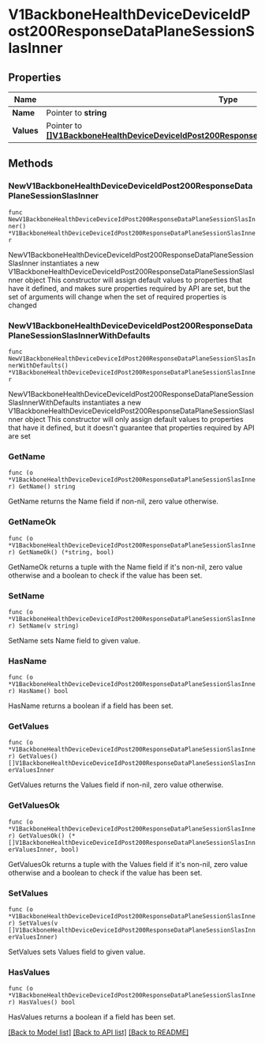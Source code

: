 # V1BackboneHealthDeviceDeviceIdPost200ResponseDataPlaneSessionSlasInner

## Properties

Name | Type | Description | Notes
------------ | ------------- | ------------- | -------------
**Name** | Pointer to **string** |  | [optional] 
**Values** | Pointer to [**[]V1BackboneHealthDeviceDeviceIdPost200ResponseDataPlaneSessionSlasInnerValuesInner**](V1BackboneHealthDeviceDeviceIdPost200ResponseDataPlaneSessionSlasInnerValuesInner.md) |  | [optional] 

## Methods

### NewV1BackboneHealthDeviceDeviceIdPost200ResponseDataPlaneSessionSlasInner

`func NewV1BackboneHealthDeviceDeviceIdPost200ResponseDataPlaneSessionSlasInner() *V1BackboneHealthDeviceDeviceIdPost200ResponseDataPlaneSessionSlasInner`

NewV1BackboneHealthDeviceDeviceIdPost200ResponseDataPlaneSessionSlasInner instantiates a new V1BackboneHealthDeviceDeviceIdPost200ResponseDataPlaneSessionSlasInner object
This constructor will assign default values to properties that have it defined,
and makes sure properties required by API are set, but the set of arguments
will change when the set of required properties is changed

### NewV1BackboneHealthDeviceDeviceIdPost200ResponseDataPlaneSessionSlasInnerWithDefaults

`func NewV1BackboneHealthDeviceDeviceIdPost200ResponseDataPlaneSessionSlasInnerWithDefaults() *V1BackboneHealthDeviceDeviceIdPost200ResponseDataPlaneSessionSlasInner`

NewV1BackboneHealthDeviceDeviceIdPost200ResponseDataPlaneSessionSlasInnerWithDefaults instantiates a new V1BackboneHealthDeviceDeviceIdPost200ResponseDataPlaneSessionSlasInner object
This constructor will only assign default values to properties that have it defined,
but it doesn't guarantee that properties required by API are set

### GetName

`func (o *V1BackboneHealthDeviceDeviceIdPost200ResponseDataPlaneSessionSlasInner) GetName() string`

GetName returns the Name field if non-nil, zero value otherwise.

### GetNameOk

`func (o *V1BackboneHealthDeviceDeviceIdPost200ResponseDataPlaneSessionSlasInner) GetNameOk() (*string, bool)`

GetNameOk returns a tuple with the Name field if it's non-nil, zero value otherwise
and a boolean to check if the value has been set.

### SetName

`func (o *V1BackboneHealthDeviceDeviceIdPost200ResponseDataPlaneSessionSlasInner) SetName(v string)`

SetName sets Name field to given value.

### HasName

`func (o *V1BackboneHealthDeviceDeviceIdPost200ResponseDataPlaneSessionSlasInner) HasName() bool`

HasName returns a boolean if a field has been set.

### GetValues

`func (o *V1BackboneHealthDeviceDeviceIdPost200ResponseDataPlaneSessionSlasInner) GetValues() []V1BackboneHealthDeviceDeviceIdPost200ResponseDataPlaneSessionSlasInnerValuesInner`

GetValues returns the Values field if non-nil, zero value otherwise.

### GetValuesOk

`func (o *V1BackboneHealthDeviceDeviceIdPost200ResponseDataPlaneSessionSlasInner) GetValuesOk() (*[]V1BackboneHealthDeviceDeviceIdPost200ResponseDataPlaneSessionSlasInnerValuesInner, bool)`

GetValuesOk returns a tuple with the Values field if it's non-nil, zero value otherwise
and a boolean to check if the value has been set.

### SetValues

`func (o *V1BackboneHealthDeviceDeviceIdPost200ResponseDataPlaneSessionSlasInner) SetValues(v []V1BackboneHealthDeviceDeviceIdPost200ResponseDataPlaneSessionSlasInnerValuesInner)`

SetValues sets Values field to given value.

### HasValues

`func (o *V1BackboneHealthDeviceDeviceIdPost200ResponseDataPlaneSessionSlasInner) HasValues() bool`

HasValues returns a boolean if a field has been set.


[[Back to Model list]](../README.md#documentation-for-models) [[Back to API list]](../README.md#documentation-for-api-endpoints) [[Back to README]](../README.md)


